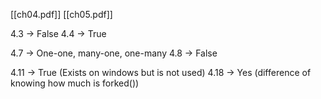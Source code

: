 [[ch04.pdf]]
[[ch05.pdf]]

4.3 -> False
4.4 -> True

4.7 -> One-one, many-one, one-many
4.8 -> False

4.11 -> True (Exists on windows but is not used)
4.18 -> Yes (difference of knowing how much is forked())

